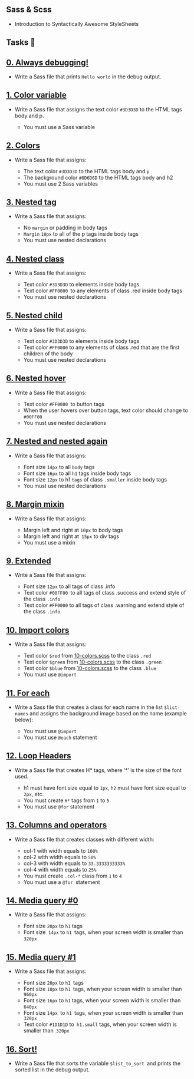 ## Sass & Scss
- Introduction to Syntactically Awesome StyleSheets

## Tasks :page_with_curl:

## [0. Always debugging!](0-debug_log.scss)

- Write a Sass file that prints `Hello world` in the debug output.

## [1. Color variable](1-color_variable.scss)

- Write a Sass file that assigns the text color `#3D3D3D` to the HTML tags body and p.

    - You must use a Sass variable

## [2. Colors](2-color_variables.scss)

- Write a Sass file that assigns:

    - The text color `#3D3D3D` to the HTML tags body and `p`
    - The background color `#6D6D6D` to the HTML tags body and h2
    - You must use 2 Sass variables

## [3. Nested tag](3-nested_tag.scss)

- Write a Sass file that assigns:

    - No `margin` or padding in body tags
    - `Margin` `10px` to all of the p tags inside body tags
    - You must use nested declarations

## [4. Nested class](4-nested_class.scss)

- Write a Sass file that assigns:

    - Text color `#3D3D3D` to elements inside body tags
    - Text color `#FF0000 `to any elements of class .red inside body tags
    - You must use nested declarations

## [5. Nested child](5-nested_child.scss)

- Write a Sass file that assigns:

    - Text color `#3D3D3D` to elements inside body tags
    - Text color `#FF0000` to any elements of class .red that are the first children of the body
    - You must use nested declarations

## [6. Nested hover](6-nested_hover.scss)

- Write a Sass file that assigns:

    - Text color `#FF0000 `to button tags
    - When the user hovers over button tags, text color should change to `#00FF00`
    - You must use nested declarations

## [7. Nested and nested again](7-nested_deeper.scss)

- Write a Sass file that assigns:

    - Font size `14px` to all `body` tags
    - Font size `16px` to all `h1` tags inside body tags
    - Font size `12px` to h1 `tags` of class `.smaller` inside body tags
    - You must use nested declarations

## [8. Margin mixin](8-mixin_margins.scss)

- Write a Sass file that assigns:

    - Margin left and right at `10px` to body tags
    - Margin left and right at` 15px` to div tags
    - You must use a mixin

## [9. Extended](9-extend_list.scss)

- Write a Sass file that assigns:

    - Font size `12px` to all tags of class .info
    - Text color `#00FF00 `to all tags of class .success and extend style of the class `.info`
    - Text color `#FF0000` to all tags of class .warning and extend style of the class `.info`

## [10. Import colors](10-import_colors.scss)

- Write a Sass file that assigns:

    - Text color `$red` from [10-colors.scss](10-colors.scss) to the class `.red`
    - Text color `$green` from [10-colors.scss](10-colors.scss) to the class `.green`
    - Text color `$blue` from [10-colors.scss](10-colors.scss) to the class `.blue`
    - You must use `@import`

## [11. For each](11-loop_photos.scss)

- Write a Sass file that creates a class for each name in the list `$list-names` and assigns the background image based on the name (example below):

    - You must use `@import`
    - You must use `@each` statement

## [12. Loop Headers](12-loop_header.scss)

- Write a Sass file that creates H* tags, where ‘*’ is the size of the font used.

    - h1 must have font size equal to `1px`, `h2` must have font size equal to` 2px`, etc.
    - You must create `H*` tags from `1` to `5`
    - You must use `@for` statement

## [13. Columns and operators](100-loop_col.scss)

- Write a Sass file that creates classes with different width:

    - col-1 with width equals to `100%`
    - col-2 with width equals to `50%`
    - col-3 with width equals to `33.3333333333%`
    - col-4 with width equals to `25%`
    - You must create `.col-*` class from `1` to `4`
    - You must use a `@for `statement


## [14. Media query #0](101-media_query.scss)

- Write a Sass file that assigns:

    - Font size `20px` to `h1` tags
    - Font size` 14px` to `h1 `tags, when your screen width is smaller than `320px`

## [15. Media query #1](102-media_query.scss)

- Write a Sass file that assigns:

    - Font size `20px` to `h1 `tags
    - Font size `18px` to `h1 `tags, when your screen width is smaller than` 960px`
    - Font size `16px` to `h1` tags, when your screen width is smaller than `640px`
    - Font size `14px `to `h1 `tags, when your screen width is smaller than` 320px`
    - Text color `#1D1D1D` to` h1.small` tags, when your screen width is smaller than` 320px`

## [16. Sort!](103-sort_strings.scss)

- Write a Sass file that sorts the variable `$list_to_sort `and prints the sorted list in the debug output.